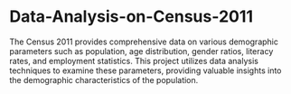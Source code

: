 # Data-Analysis-on-Census-2011
The Census 2011 provides comprehensive data on various demographic parameters such as population, age distribution, gender ratios, literacy rates, and employment statistics. This project utilizes data analysis techniques to examine these parameters, providing valuable insights into the demographic characteristics of the population.
